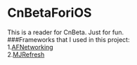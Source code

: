 # CnBetaForiOS <br /> 

This is a reader for CnBeta. Just for fun.<br /> 
###Frameworks that I used in this project:<br /> 
		1.[AFNetworking](https://github.com/AFNetworking/AFNetworking)<br />
		2.[MJRefresh](https://github.com/CoderMJLee/MJRefresh)<br />
